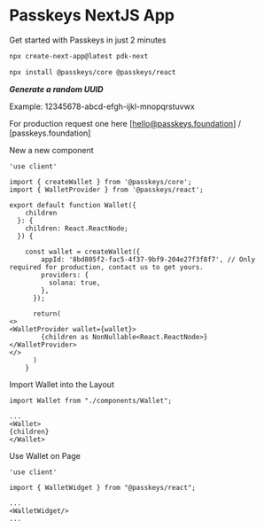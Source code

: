 # Passkeys NextJS App

Get started with Passkeys in just 2 minutes

```bash
npx create-next-app@latest pdk-next
```

```bash
npx install @passkeys/core @passkeys/react
```

***Generate a random UUID***

Example: 12345678-abcd-efgh-ijkl-mnopqrstuvwx

For production request one here [hello@passkeys.foundation] / [passkeys.foundation]

New a new component

```tsx filename=src/app/components/Wallet.tsx
'use client'

import { createWallet } from '@passkeys/core';
import { WalletProvider } from '@passkeys/react';

export default function Wallet({
    children
  }: {
    children: React.ReactNode;
  }) {

    const wallet = createWallet({
        appId: '8bd805f2-fac5-4f37-9bf9-204e27f3f8f7', // Only required for production, contact us to get yours.
        providers: {
          solana: true,
        },
      });

      return(
<>
<WalletProvider wallet={wallet}>
        {children as NonNullable<React.ReactNode>}
</WalletProvider>
</>
      )
    }
```

Import Wallet into the Layout

```tsx filename=/src/app/layout.tsx
import Wallet from "./components/Wallet";

...
<Wallet>
{children}
</Wallet>
```

Use Wallet on Page

```tsx filename=/src/app/page.tsx
'use client'

import { WalletWidget } from "@passkeys/react";

...
<WalletWidget/>
...

```
